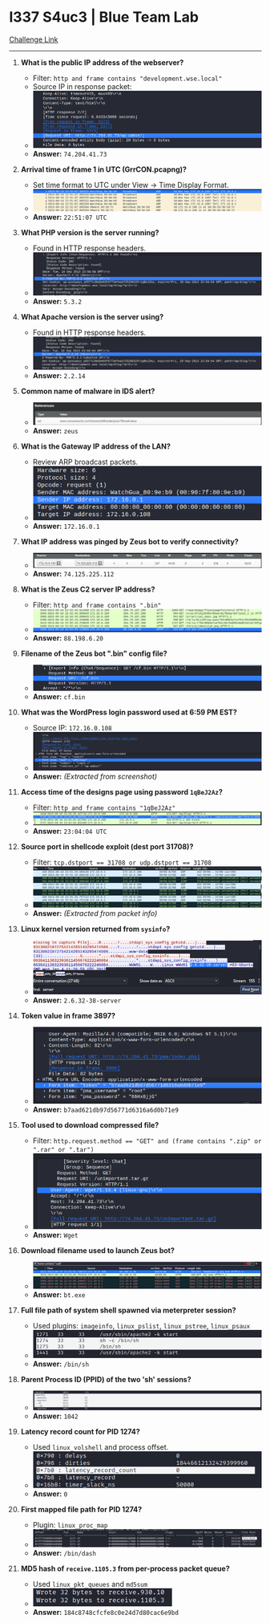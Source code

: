 # l337 S4uc3 | Blue Team Lab

[Challenge Link](https://cyberdefenders.org/blueteam-ctf-challenges/l337-s4uc3/)

---

1. **What is the public IP address of the webserver?**  
   - Filter: `http and frame contains "development.wse.local"`  
   - Source IP in response packet:  
   - ![Packet](./img/l337-S4uc3-1-3.png)  
   - **Answer:** `74.204.41.73`

2. **Arrival time of frame 1 in UTC (GrrCON.pcapng)?**  
   - Set time format to UTC under View → Time Display Format.  
   - ![Timestamp](./img/l337-S4uc3-2-1.png)  
   - **Answer:** `22:51:07 UTC`

3. **What PHP version is the server running?**  
   - Found in HTTP response headers.  
   - ![PHP Version](./img/l337-S4uc3-3-1.png)  
   - **Answer:** `5.3.2`

4. **What Apache version is the server using?**  
   - Found in HTTP response headers.  
   - ![Apache Version](./img/l337-S4uc3-4-1.png)  
   - **Answer:** `2.2.14`

5. **Common name of malware in IDS alert?**  
   - ![IDS Alert](./img/l337-S4uc3-5-1.png)  
   - **Answer:** `zeus`

6. **What is the Gateway IP address of the LAN?**  
   - Review ARP broadcast packets.  
   - ![Gateway](./img/l337-S4uc3-6-2.png)  
   - **Answer:** `172.16.0.1`

7. **What IP address was pinged by Zeus bot to verify connectivity?**  
   - ![Pinged IP](./img/l337-S4uc3-7-1.png)  
   - **Answer:** `74.125.225.112`

8. **What is the Zeus C2 server IP address?**  
   - Filter: `http and frame contains ".bin"`  
   - ![C2 IP](./img/l337-S4uc3-8-2.png)  
   - **Answer:** `88.198.6.20`

9. **Filename of the Zeus bot ".bin" config file?**  
   - ![Config File](./img/l337-S4uc3-9-1.png)  
   - **Answer:** `cf.bin`

10. **What was the WordPress login password used at 6:59 PM EST?**  
    - Source IP: `172.16.0.108`  
    - ![Password](./img/l337-S4uc3-10-2.png)  
    - **Answer:** *(Extracted from screenshot)*

11. **Access time of the designs page using password `1qBeJ2Az`?**  
    - Filter: `http and frame contains "1qBeJ2Az"`  
    - ![Access Time](./img/l337-S4uc3-11-2.png)  
    - **Answer:** `23:04:04 UTC`

12. **Source port in shellcode exploit (dest port 31708)?**  
    - Filter: `tcp.dstport == 31708 or udp.dstport == 31708`  
    - ![Shellcode Packet](./img/l337-S4uc3-12-1.png)  
    - **Answer:** *(Extracted from packet info)*

13. **Linux kernel version returned from `sysinfo`?**  
    - ![Kernel Info](./img/l337-S4uc3-13-2.png)  
    - **Answer:** `2.6.32-38-server`

14. **Token value in frame 3897?**  
    - ![Token](./img/l337-S4uc3-14-1.png)  
    - **Answer:** `b7aad621db97d56771d6316a6d0b71e9`

15. **Tool used to download compressed file?**  
    - Filter: `http.request.method == "GET" and (frame contains ".zip" or ".rar" or ".tar")`  
    - ![Tool](./img/l337-S4uc3-15-1.png)  
    - **Answer:** `Wget`

16. **Download filename used to launch Zeus bot?**  
    - ![Filename](./img/l337-S4uc3-16-1.png)  
    - **Answer:** `bt.exe`

17. **Full file path of system shell spawned via meterpreter session?**  
    - Used plugins: `imageinfo`, `linux_pslist`, `linux_pstree`, `linux_psaux`  
    - ![Shell Path](./img/l337-S4uc3-17-4.png)  
    - **Answer:** `/bin/sh`

18. **Parent Process ID (PPID) of the two 'sh' sessions?**  
    - ![PPID](./img/l337-S4uc3-18-1.png)  
    - **Answer:** `1042`

19. **Latency record count for PID 1274?**  
    - Used `linux_volshell` and process offset.  
    - ![Latency Record](./img/l337-S4uc3-19-3.png)  
    - **Answer:** `0`

20. **First mapped file path for PID 1274?**  
    - Plugin: `linux_proc_map`  
    - ![Mapped Path](./img/l337-S4uc3-20-2.png)  
    - **Answer:** `/bin/dash`

21. **MD5 hash of `receive.1105.3` from per-process packet queue?**  
    - Used `linux_pkt_queues` and `md5sum`  
    - ![MD5 Hash](./img/l337-S4uc3-21-1.png)  
    - **Answer:** `184c8748cfcfe8c0e24d7d80cac6e9bd`
